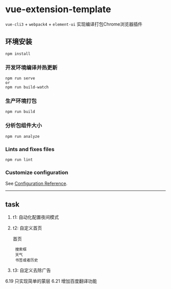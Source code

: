 # vue-extension-template
`vue-cli3` + `webpack4` + `element-ui`  实现编译打包Chrome浏览器插件

## 环境安装
```
npm install
```

### 开发环境编译并热更新
```
npm run serve
or
npm run build-watch
```

### 生产环境打包
```
npm run build
```

### 分析包组件大小
```
npm run analyze
```

### Lints and fixes files
```
npm run lint
```

### Customize configuration
See [Configuration Reference](https://cli.vuejs.org/config/).

--------------
## task
1. t1: 自动化配置夜间模式
2. t2: 自定义首页
   
   首页
   
        搜索框
        天气
        书签或者历史
         
3. t3: 自定义去除广告

6.19 只实现简单的蒙层
6.21 增加百度翻译功能